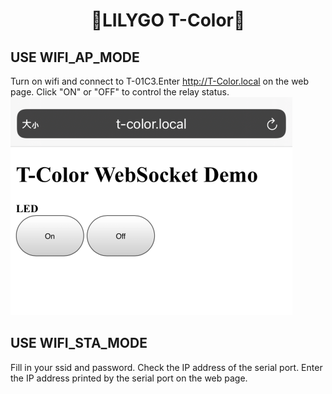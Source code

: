 <h1 align = "center">🌟LILYGO T-Color🌟</h1>

## USE WIFI_AP_MODE
Turn on wifi and connect to T-01C3.Enter http://T-Color.local  on the web page.
Click "ON" or "OFF" to control the relay status.
![](../../image/web/WIFI_AP.png)

## USE WIFI_STA_MODE
Fill in your ssid and password.
Check the IP address of the serial port.
Enter the IP address printed by the serial port on the web page.


